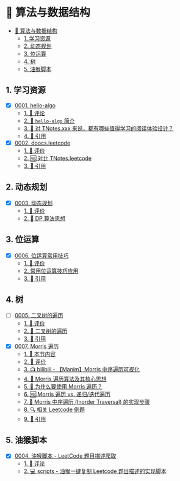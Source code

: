 # 🧠 算法与数据结构

<!-- region:toc -->

- [🧠 算法与数据结构](#-算法与数据结构)
  - [1. 学习资源](#1-学习资源)
  - [2. 动态规划](#2-动态规划)
  - [3. 位运算](#3-位运算)
  - [4. 树](#4-树)
  - [5. 油猴脚本](#5-油猴脚本)

<!-- endregion:toc -->

## 1. 学习资源

- [x] [0001. hello-algo](https://github.com/tnotesjs/TNotes.algorithms/tree/main/notes/0001.%20hello-algo/README.md)
  - [1. 🫧 评论](https://github.com/tnotesjs/TNotes.algorithms/tree/main/notes/0001.%20hello-algo/README.md#1--评论)
  - [2. 📒 `hello-algo` 简介](https://github.com/tnotesjs/TNotes.algorithms/tree/main/notes/0001.%20hello-algo/README.md#2--hello-algo-简介)
  - [3. 🤔 对 TNotes.xxx 来说，都有哪些值得学习的阅读体验设计？](https://github.com/tnotesjs/TNotes.algorithms/tree/main/notes/0001.%20hello-algo/README.md#3--对-tnotesxxx-来说都有哪些值得学习的阅读体验设计)
  - [4. 🔗 引用](https://github.com/tnotesjs/TNotes.algorithms/tree/main/notes/0001.%20hello-algo/README.md#4--引用)
- [x] [0002. doocs.leetcode](https://github.com/tnotesjs/TNotes.algorithms/tree/main/notes/0002.%20doocs.leetcode/README.md)
  - [1. 🫧 评价](https://github.com/tnotesjs/TNotes.algorithms/tree/main/notes/0002.%20doocs.leetcode/README.md#1--评价)
  - [2. 🆚 对比 TNotes.leetcode](https://github.com/tnotesjs/TNotes.algorithms/tree/main/notes/0002.%20doocs.leetcode/README.md#2--对比-tnotesleetcode)
  - [3. 🔗 引用](https://github.com/tnotesjs/TNotes.algorithms/tree/main/notes/0002.%20doocs.leetcode/README.md#3--引用)

## 2. 动态规划

- [x] [0003. 动态规划](https://github.com/tnotesjs/TNotes.algorithms/tree/main/notes/0003.%20%E5%8A%A8%E6%80%81%E8%A7%84%E5%88%92/README.md)
  - [1. 🫧 评价](https://github.com/tnotesjs/TNotes.algorithms/tree/main/notes/0003.%20%E5%8A%A8%E6%80%81%E8%A7%84%E5%88%92/README.md#1--评价)
  - [2. 📒 DP 算法思想](https://github.com/tnotesjs/TNotes.algorithms/tree/main/notes/0003.%20%E5%8A%A8%E6%80%81%E8%A7%84%E5%88%92/README.md#2--dp-算法思想)

## 3. 位运算

- [x] [0006. 位运算常用技巧](https://github.com/tnotesjs/TNotes.algorithms/tree/main/notes/0006.%20%E4%BD%8D%E8%BF%90%E7%AE%97%E5%B8%B8%E7%94%A8%E6%8A%80%E5%B7%A7/README.md)
  - [1. 🫧 评价](https://github.com/tnotesjs/TNotes.algorithms/tree/main/notes/0006.%20%E4%BD%8D%E8%BF%90%E7%AE%97%E5%B8%B8%E7%94%A8%E6%8A%80%E5%B7%A7/README.md#1--评价)
  - [2. 常用位运算技巧应用](https://github.com/tnotesjs/TNotes.algorithms/tree/main/notes/0006.%20%E4%BD%8D%E8%BF%90%E7%AE%97%E5%B8%B8%E7%94%A8%E6%8A%80%E5%B7%A7/README.md#2-常用位运算技巧应用)
  - [3. 🔗 引用](https://github.com/tnotesjs/TNotes.algorithms/tree/main/notes/0006.%20%E4%BD%8D%E8%BF%90%E7%AE%97%E5%B8%B8%E7%94%A8%E6%8A%80%E5%B7%A7/README.md#3--引用)

## 4. 树

- [ ] [0005. 二叉树的遍历](https://github.com/tnotesjs/TNotes.algorithms/tree/main/notes/0005.%20%E4%BA%8C%E5%8F%89%E6%A0%91%E7%9A%84%E9%81%8D%E5%8E%86/README.md)
  - [1. 🫧 评价](https://github.com/tnotesjs/TNotes.algorithms/tree/main/notes/0005.%20%E4%BA%8C%E5%8F%89%E6%A0%91%E7%9A%84%E9%81%8D%E5%8E%86/README.md#1--评价)
  - [2. 📒 二叉树的遍历](https://github.com/tnotesjs/TNotes.algorithms/tree/main/notes/0005.%20%E4%BA%8C%E5%8F%89%E6%A0%91%E7%9A%84%E9%81%8D%E5%8E%86/README.md#2--二叉树的遍历)
  - [3. 🔗 引用](https://github.com/tnotesjs/TNotes.algorithms/tree/main/notes/0005.%20%E4%BA%8C%E5%8F%89%E6%A0%91%E7%9A%84%E9%81%8D%E5%8E%86/README.md#3--引用)
- [x] [0007. Morris 遍历](https://github.com/tnotesjs/TNotes.algorithms/tree/main/notes/0007.%20Morris%20%E9%81%8D%E5%8E%86/README.md)
  - [1. 🎯 本节内容](https://github.com/tnotesjs/TNotes.algorithms/tree/main/notes/0007.%20Morris%20%E9%81%8D%E5%8E%86/README.md#1--本节内容)
  - [2. 🫧 评价](https://github.com/tnotesjs/TNotes.algorithms/tree/main/notes/0007.%20Morris%20%E9%81%8D%E5%8E%86/README.md#2--评价)
  - [3. 📺 bilibili - 【Manim】Morris 中序遍历可视化](https://github.com/tnotesjs/TNotes.algorithms/tree/main/notes/0007.%20Morris%20%E9%81%8D%E5%8E%86/README.md#3--bilibili---manimmorris-中序遍历可视化)
  - [4. 🧠 Morris 遍历算法及其核心思想](https://github.com/tnotesjs/TNotes.algorithms/tree/main/notes/0007.%20Morris%20%E9%81%8D%E5%8E%86/README.md#4--morris-遍历算法及其核心思想)
  - [5. 🤔 为什么要使用 Morris 遍历？](https://github.com/tnotesjs/TNotes.algorithms/tree/main/notes/0007.%20Morris%20%E9%81%8D%E5%8E%86/README.md#5--为什么要使用-morris-遍历)
  - [6. 🆚 Morris 遍历 vs. 递归/迭代遍历](https://github.com/tnotesjs/TNotes.algorithms/tree/main/notes/0007.%20Morris%20%E9%81%8D%E5%8E%86/README.md#6--morris-遍历-vs-递归迭代遍历)
  - [7. 📒 Morris 中序遍历 (Inorder Traversal) 的实现步骤](https://github.com/tnotesjs/TNotes.algorithms/tree/main/notes/0007.%20Morris%20%E9%81%8D%E5%8E%86/README.md#7--morris-中序遍历-inorder-traversal-的实现步骤)
  - [8. 🔍 相关 Leetcode 例题](https://github.com/tnotesjs/TNotes.algorithms/tree/main/notes/0007.%20Morris%20%E9%81%8D%E5%8E%86/README.md#8--相关-leetcode-例题)
  - [9. 🔗 引用](https://github.com/tnotesjs/TNotes.algorithms/tree/main/notes/0007.%20Morris%20%E9%81%8D%E5%8E%86/README.md#9--引用)

## 5. 油猴脚本

- [x] [0004. 油猴脚本 - LeetCode 题目描述爬取](https://github.com/tnotesjs/TNotes.algorithms/tree/main/notes/0004.%20%E6%B2%B9%E7%8C%B4%E8%84%9A%E6%9C%AC%20-%20LeetCode%20%E9%A2%98%E7%9B%AE%E6%8F%8F%E8%BF%B0%E7%88%AC%E5%8F%96/README.md)
  - [1. 🫧 评论](https://github.com/tnotesjs/TNotes.algorithms/tree/main/notes/0004.%20%E6%B2%B9%E7%8C%B4%E8%84%9A%E6%9C%AC%20-%20LeetCode%20%E9%A2%98%E7%9B%AE%E6%8F%8F%E8%BF%B0%E7%88%AC%E5%8F%96/README.md#1--评论)
  - [2. 💻 scripts - 油猴一键复制 Leetcode 题目描述的实现脚本](https://github.com/tnotesjs/TNotes.algorithms/tree/main/notes/0004.%20%E6%B2%B9%E7%8C%B4%E8%84%9A%E6%9C%AC%20-%20LeetCode%20%E9%A2%98%E7%9B%AE%E6%8F%8F%E8%BF%B0%E7%88%AC%E5%8F%96/README.md#2--scripts---油猴一键复制-leetcode-题目描述的实现脚本)
